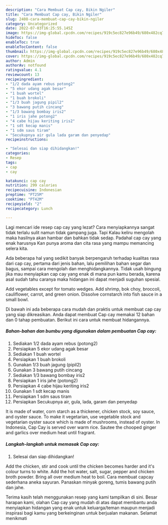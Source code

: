 ```yaml
---
description: "Cara Membuat Cap cay, Bikin Ngiler"
title: "Cara Membuat Cap cay, Bikin Ngiler"
slug: 2408-cara-membuat-cap-cay-bikin-ngiler
category: Uncategorized
date: 2022-07-03T16:25:55.145Z
image: https://img-global.cpcdn.com/recipes/919c5ec827e96b49/680x482cq70/cap-cay-foto-resep-utama.jpg
hideToc: false
enableToc: true
enableTocContent: false
thumbnail: https://img-global.cpcdn.com/recipes/919c5ec827e96b49/680x482cq70/cap-cay-foto-resep-utama.jpg
cover: https://img-global.cpcdn.com/recipes/919c5ec827e96b49/680x482cq70/cap-cay-foto-resep-utama.jpg
author: Admin
authorAv: notfound
ratingvalue: 4.1
reviewcount: 13
recipeingredient:
- "1/2 dada ayam rebus potong2"
- "5 ekor udang agak besar"
- "1 buah wortel"
- "1 buah brokoli"
- "1/3 buah jagung pipil2"
- "3 bawang putih cincang"
- "1/3 bawang bombay iris2"
- "1 iris jahe potong2"
- "4 cabe hijau keriting iris2"
- "1 sdt kecap manis"
- "1 sdm saus tiram"
- "Secukupnya air gula lada garam dan penyedap"
recipeinstructions:

- "Selesai dan siap dihidangkan!"
categories:
- Resep
tags:
- cap
- cay

katakunci: cap cay 
nutrition: 299 calories
recipecuisine: Indonesian
preptime: "PT25M"
cooktime: "PT42M"
recipeyield: "2"
recipecategory: Lunch

---
```



Lagi mencari ide resep cap cay yang lezat? Cara menyiapkannya sangat tidak terlalu sulit namun tidak gampang juga. Tapi Kalau keliru mengolah maka hasilnya akan hambar dan bahkan tidak sedap. Padahal cap cay yang enak harusnya Kan punya aroma dan cita rasa yang mampu memancing selera kita.


Ada beberapa hal yang sedikit banyak berpengaruh terhadap kualitas rasa dari cap cay, pertama dari jenis bahan, lalu pemilihan bahan segar dan bagus, sampai cara mengolah dan menghidangkannya. Tidak usah bingung jika mau menyiapkan cap cay yang enak di mana pun kamu berada, karena asal sudah tahu caranya maka hidangan ini dapat menjadi suguhan spesial.

Add vegetables except for tomato wedges. Add shrimp, bok choy, broccoli, cauliflower, carrot, and green onion. Dissolve cornstarch into fish sauce in a small bowl.


Di bawah ini ada beberapa cara mudah dan praktis untuk membuat cap cay yang siap dikreasikan. Anda dapat membuat Cap cay memakai 12 bahan dan 0 tahap pembuatan. Berikut ini cara untuk membuat hidangannya.

<!--inarticleads1-->

##### Bahan-bahan dan bumbu yang digunakan dalam pembuatan Cap cay:

1. Sediakan 1/2 dada ayam rebus (potong2)
1. Persiapkan 5 ekor udang agak besar
1. Sediakan 1 buah wortel
1. Persiapkan 1 buah brokoli
1. Gunakan 1/3 buah jagung (pipil2)
1. Gunakan 3 bawang putih cincang
1. Sediakan 1/3 bawang bombay iris2
1. Persiapkan 1 iris jahe (potong2)
1. Persiapkan 4 cabe hijau keriting iris2
1. Gunakan 1 sdt kecap manis
1. Persiapkan 1 sdm saus tiram
1. Persiapkan Secukupnya air, gula, lada, garam dan penyedap


It is made of water, corn starch as a thickener, chicken stock, soy sauce, and oyster sauce. To make it vegetarian, use vegetable stock and vegetarian oyster sauce which is made of mushrooms, instead of oyster. In Indonesia, Cap Cay is served over warm rice. Sautee the chooped ginger and garlics over medium heat until fragrant. 

<!--inarticleads2-->

##### Langkah-langkah untuk memasak Cap cay:


1. Selesai dan siap dihidangkan!

Add the chicken, stir and cook until the chicken becomes harder and it&#39;s colour turns to white. Add the hot water, salt, sugar, pepper and chicken broth powder. Bring all over medium heat to boil. Cara membuat capcay sederhana aneka sayuran. Panaskan minyak goreng, tumis bawang putih dan jahe. 

Terima kasih telah menggunakan resep yang kami tampilkan di sini. Besar harapan kami, olahan Cap cay yang mudah di atas dapat membantu anda menyiapkan hidangan yang enak untuk keluarga/teman maupun menjadi inspirasi bagi kamu yang berkeinginan untuk berjualan makanan. Selamat menikmati
